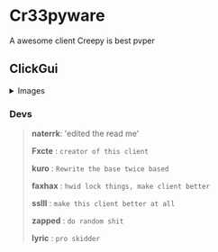 # Cr33pyware

A awesome client
Creepy is best pvper
## ClickGui

<details>
 <summary>Images</summary>

![](https://cdn.discordapp.com/attachments/876463640415469568/883904657267781662/unknown.png)
![](https://cdn.discordapp.com/attachments/876463640415469568/883906555651711006/unknown.png)
![](https://cdn.discordapp.com/attachments/876463640415469568/883907019982135296/unknown.png)
![](https://cdn.discordapp.com/attachments/876463640415469568/883908901836308480/Capture.PNG)
</details>

### Devs


> **naterrk**: 'edited the read me'
>
> **Fxcte** : `creator of this client`
>
> **kuro** : `Rewrite the base twice based`
>
> **faxhax** : `hwid lock things, make client better`
>
> **sslll** : `make this client better at all`
>
>**zapped** : `do random shit`
>
> **lyric** : `pro skidder`
>
